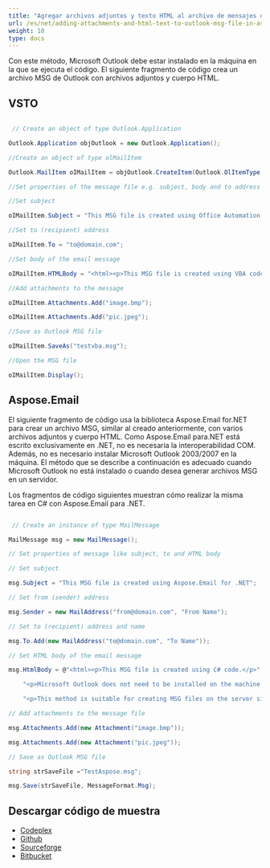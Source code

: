 ```yaml
---
title: "Agregar archivos adjuntos y texto HTML al archivo de mensajes de Outlook en Aspose.Email"
url: /es/net/adding-attachments-and-html-text-to-outlook-msg-file-in-aspose-email/
weight: 10
type: docs
---
```



Con este método, Microsoft Outlook debe estar instalado en la máquina en la que se ejecuta el código. El siguiente fragmento de código crea un archivo MSG de Outlook con archivos adjuntos y cuerpo HTML.
## **VSTO**
``` cs

 // Create an object of type Outlook.Application

Outlook.Application objOutlook = new Outlook.Application();

//Create an object of type olMailItem

Outlook.MailItem oIMailItem = objOutlook.CreateItem(Outlook.OlItemType.olMailItem);

//Set properties of the message file e.g. subject, body and to address

//Set subject

oIMailItem.Subject = "This MSG file is created using Office Automation.";

//Set to (recipient) address

oIMailItem.To = "to@domain.com";

//Set body of the email message

oIMailItem.HTMLBody = "<html><p>This MSG file is created using VBA code.</p>";

//Add attachments to the message

oIMailItem.Attachments.Add("image.bmp");

oIMailItem.Attachments.Add("pic.jpeg");

//Save as Outlook MSG file

oIMailItem.SaveAs("testvba.msg");

//Open the MSG file

oIMailItem.Display();

```
## **Aspose.Email**
El siguiente fragmento de código usa la biblioteca Aspose.Email for.NET para crear un archivo MSG, similar al creado anteriormente, con varios archivos adjuntos y cuerpo HTML. Como Aspose.Email para.NET está escrito exclusivamente en .NET, no es necesaria la interoperabilidad COM. Además, no es necesario instalar Microsoft Outlook 2003/2007 en la máquina. El método que se describe a continuación es adecuado cuando Microsoft Outlook no está instalado o cuando desea generar archivos MSG en un servidor.

Los fragmentos de código siguientes muestran cómo realizar la misma tarea en C# con Aspose.Email para .NET.

``` cs

 // Create an instance of type MailMessage

MailMessage msg = new MailMessage();

// Set properties of message like subject, to and HTML body

// Set subject

msg.Subject = "This MSG file is created using Aspose.Email for .NET";

// Set from (sender) address

msg.Sender = new MailAddress("from@domain.com", "From Name");

// Set to (recipient) address and name

msg.To.Add(new MailAddress("to@domain.com", "To Name"));

// Set HTML body of the email message

msg.HtmlBody = @"<html><p>This MSG file is created using C# code.</p>" +

	"<p>Microsoft Outlook does not need to be installed on the machine running this code.</p>" +

	"<p>This method is suitable for creating MSG files on the server side.</html>";

// Add attachments to the message file

msg.Attachments.Add(new Attachment("image.bmp"));

msg.Attachments.Add(new Attachment("pic.jpeg"));

// Save as Outlook MSG file

string strSaveFile ="TestAspose.msg";

msg.Save(strSaveFile, MessageFormat.Msg);

```
## **Descargar código de muestra**
- [Codeplex](https://asposevsto.codeplex.com/downloads/get/772938)
- [Github](https://github.com/Aspose/Aspose.Email-for-.NET/tree/master/Plugins/Aspose.Email%20Vs%20VSTO%20Outlook)
- [Sourceforge](https://sourceforge.net/projects/asposevsto/files/Aspose.Email%20Vs%20VSTO%20Outlook/Adding%20Attachments%20and%20HTML%20Text%20to%20Outlook%20Msg%20File%20\(Aspose.Email\).zip/download)
- [Bitbucket](https://bitbucket.org/asposemarketplace/aspose-for-vsto/downloads/Adding%20Attachments%20and%20HTML%20Text%20to%20Outlook%20Msg%20File%20\(Aspose.Email\).zip)
